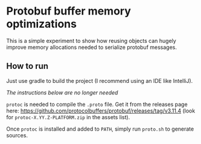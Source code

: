 
# Protobuf buffer memory optimizations

This is a simple experiment to show how reusing objects can hugely improve memory allocations needed to serialize protobuf messages.

## How to run

Just use gradle to build the project (I recommend using an IDE like IntelliJ).

*The instructions below are no longer needed*

`protoc` is needed to compile the `.proto` file. Get it from the releases page here: https://github.com/protocolbuffers/protobuf/releases/tag/v3.11.4 (look for `protoc-X.YY.Z-PLATFORM.zip` in the assets list).

Once `protoc` is installed and added to `PATH`, simply run `proto.sh` to generate sources.
